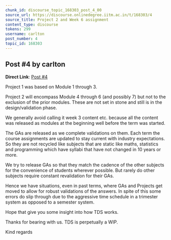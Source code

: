 ```yaml
---
chunk_id: discourse_topic_168303_post_4_00
source_url: https://discourse.onlinedegree.iitm.ac.in/t/168303/4
source_title: Project 2 and Week 6 assignment
content_type: discourse
tokens: 299
username: carlton
post_number: 4
topic_id: 168303
---
```


## Post #4 by carlton

**Direct Link**: [Post #4](https://discourse.onlinedegree.iitm.ac.in/t/168303/4)

Project 1 was based on Module 1 through 3.

Project 2 will encompass Module 4 through 6 (and possibly 7) but not to the exclusion of the prior modules. These are not set in stone and still is in the design/validation phase.

We generally avoid calling it week 3 content etc. because all the content was released as modules at the beginning well before the term was started.

The GAs are released as we complete validations on them. Each term the course assignments are updated to stay current with industry expectations. So they are not recycled like subjects that are static like maths, statistics and programming which have syllabi that have not changed in 10 years or more.

We try to release GAs so that they match the cadence of the other subjects for the convenience of students wherever possible. But rarely do other subjects require constant revalidation for their GAs.

Hence we have situations, even in past terms, where GAs and Projects get moved to allow for robust validations of the answers. In spite of this some errors do slip through due to the aggressive time schedule in a trimester system as opposed to a semester system.

Hope that give you some insight into how TDS works.

Thanks for bearing with us. TDS is perpetually a WIP.

Kind regards
